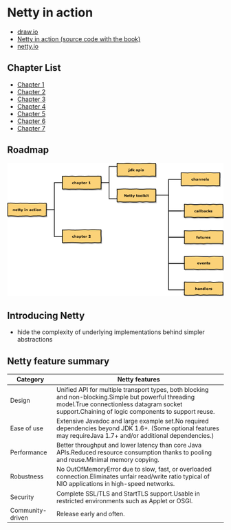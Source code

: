 # Netty in action

- [draw.io](draw.io/netty-in-action.xml)
- [Netty in action (source code with the book)](https://github.com/normanmaurer/netty-in-action)
- [netty.io](http://netty.io/)

## Chapter List

- [Chapter 1](netty-in-action-chapter-1.md)
- [Chapter 2](netty-in-action-chapter-2.md)
- [Chapter 3](netty-in-action-chapter-3.md)
- [Chapter 4](netty-in-action-chapter-4.md)
- [Chapter 5](netty-in-action-chapter-5.md)
- [Chapter 6](netty-in-action-chapter-6.md)
- [Chapter 7](netty-in-action-chapter-7.md)

## Roadmap

![netty in action](images/netty-in-action.png)

## Introducing Netty

- hide the complexity of underlying implementations behind simpler abstractions

## Netty feature summary

Category         | Netty features
-----------------| ----------------
Design           | Unified API for multiple transport types, both blocking and non-blocking.Simple but powerful threading model.True connectionless datagram socket support.Chaining of logic components to support reuse.
Ease of use      | Extensive Javadoc and large example set.No required dependencies beyond JDK 1.6+. (Some optional features may requireJava 1.7+ and/or additional dependencies.)
Performance      | Better  throughput and lower latency than core Java APIs.Reduced resource consumption thanks to pooling and reuse.Minimal memory copying.
Robustness       | No OutOfMemoryError due to slow, fast, or overloaded connection.Eliminates unfair read/write ratio typical of NIO applications in high-speed networks.
Security         | Complete SSL/TLS and StartTLS support.Usable in restricted environments such as Applet or OSGI.
Community-driven | Release early and often.